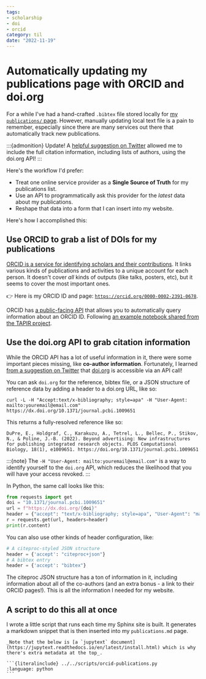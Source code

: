 ```yaml
---
tags:
- scholarship
- doi
- orcid
category: til
date: "2022-11-19"
---
```


# Automatically updating my publications page with ORCID and doi.org

For a while I've had a hand-crafted `.bibtex` file stored locally for [my `publications/` page](../../publications.md).
However, manually updating local text file is a pain to remember, especially since there are many services out there that automatically track new publications.

:::{admonition} Update!
A [helpful suggestion on Twitter](https://twitter.com/temorrell/status/1594749942316208128) allowed me to include the full citation information, including lists of authors, using the doi.org API!
:::

Here's the workflow I'd prefer:

- Treat one online service provider as a **Single Source of Truth** for my publications list.
- Use an API to programmatically ask this provider for the _latest_ data about my publications.
- Reshape that data into a form that I can insert into my website.

Here's how I accomplished this:

## Use ORCID to grab a list of DOIs for my publications

[ORCID is a service for identifying scholars and their contributions](https://info.orcid.org/what-is-orcid/).
It links various kinds of publications and activities to a unique account for each person.
It doesn't cover _all_ kinds of outputs (like talks, posters, etc), but it seems to cover the most important ones.

👉 Here is my ORCID ID and page: [`https://orcid.org/0000-0002-2391-0678`](https://orcid.org/0000-0002-2391-0678).

ORCID has [a public-facing API](https://info.orcid.org/documentation/features/public-api/) that allows you to automatically query information about an ORCID ID.
Following [an example notebook shared from the TAPIR project](https://github.com/Project-TAPIR/pidgraph-notebooks/blob/main/person-works/orcid_get_works_by_person.ipynb).

## Use the doi.org API to grab citation information

While the ORCID API has a lot of useful information in it, there were some important pieces missing, like **co-author information**.
Fortunately, I learned [from a suggestion on Twitter](https://twitter.com/temorrell/status/1594749942316208128) that [doi.org](https://doi.org) is accessible via an API call!

You can ask `doi.org` for the reference, bibtex file, or a JSON structure of reference data by adding a header to a doi.org URL, like so:

```
curl -L -H "Accept:text/x-bibliography; style=apa" -H "User-Agent: mailto:youremail@email.com" https://dx.doi.org/10.1371/journal.pcbi.1009651
```

This returns a fully-resolved reference like so:

```
DuPre, E., Holdgraf, C., Karakuzu, A., Tetrel, L., Bellec, P., Stikov, N., & Poline, J.-B. (2022). Beyond advertising: New infrastructures for publishing integrated research objects. PLOS Computational Biology, 18(1), e1009651. https://doi.org/10.1371/journal.pcbi.1009651
```

:::{note}
The `-H "User-Agent: mailto:youremail@email.com"` is a way to identify yourself to the `doi.org` API, which reduces the likelihood that you will have your access revoked.
:::

In Python, the same call looks like this:

```python
from requests import get
doi = "10.1371/journal.pcbi.1009651"
url = f"https://dx.doi.org/{doi}"
header = {"accept": "text/x-bibliography; style=apa", "User-Agent": "mailto:youremail@email.com"}
r = requests.get(url, headers=header)
print(r.content)
```

You can also use other kinds of header configuration, like:

```python
# A citeproc-styled JSON structure
header = {'accept': "citeproc+json"}
# A bibtex entry
header = {'accept': "bibtex"}
```

The citeproc JSON structure has a ton of information in it, including information about all of the co-authors (and an extra bonus - a link to their ORCID pages!).
This is all the information I needed for my website.

## A script to do this all at once

I wrote a little script that runs each time my Sphinx site is built.
It generates a markdown snippet that is then inserted into my `publications.md` page.

````{dropdown} Python snippet to download ORCID data
_Note that the below is [a `jupytext` document](https://jupytext.readthedocs.io/en/latest/install.html) which is why there's extra metadata at the top_.

```{literalinclude} ../../scripts/orcid-publications.py
:language: python
```
````
